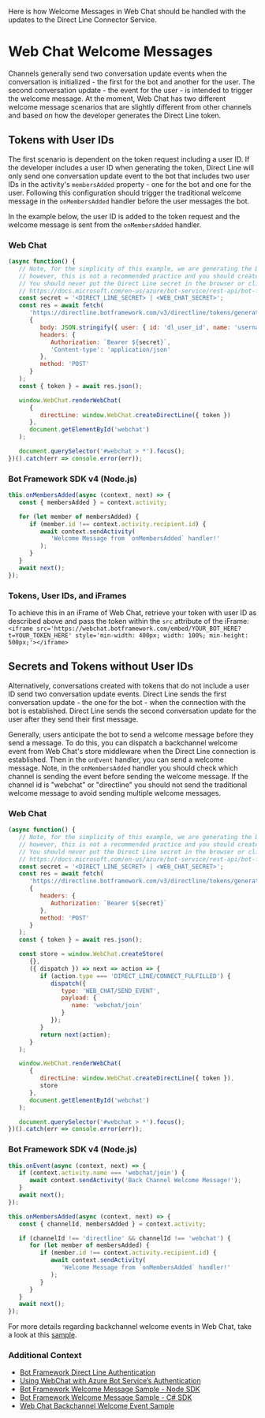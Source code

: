 Here is how Welcome Messages in Web Chat should be handled with the updates to the Direct Line Connector Service.

# Web Chat Welcome Messages

Channels generally send two conversation update events when the conversation is initialized - the first for the bot and another for the user. The second conversation update - the event for the user - is intended to trigger the welcome message. At the moment, Web Chat has two different welcome message scenarios that are slightly different from other channels and based on how the developer generates the Direct Line token.

## Tokens with User IDs

The first scenario is dependent on the token request including a user ID. If the developer includes a user ID when generating the token, Direct Line will only send one conversation update event to the bot that includes two user IDs in the activity's `membersAdded` property - one for the bot and one for the user. Following this configuration should trigger the traditional welcome message in the `onMembersAdded` handler before the user messages the bot.

In the example below, the user ID is added to the token request and the welcome message is sent from the `onMembersAdded` handler.

### Web Chat

```javascript
(async function() {
   // Note, for the simplicity of this example, we are generating the Direct Line token on client side;
   // however, this is not a recommended practice and you should create and manage your tokens from the server.
   // You should never put the Direct Line secret in the browser or client app.
   // https://docs.microsoft.com/en-us/azure/bot-service/rest-api/bot-framework-rest-direct-line-3-0-authentication
   const secret = '<DIRECT_LINE_SECRET> | <WEB_CHAT_SECRET>';
   const res = await fetch(
      'https://directline.botframework.com/v3/directline/tokens/generate',
      {
         body: JSON.stringify({ user: { id: 'dl_user_id', name: 'username' } }),
         headers: {
            Authorization: `Bearer ${secret}`,
            'Content-type': 'application/json'
         },
         method: 'POST'
      }
   );
   const { token } = await res.json();

   window.WebChat.renderWebChat(
      {
         directLine: window.WebChat.createDirectLine({ token })
      },
      document.getElementById('webchat')
   );

   document.querySelector('#webchat > *').focus();
})().catch(err => console.error(err));
```

### Bot Framework SDK v4 (Node.js)

```javascript
this.onMembersAdded(async (context, next) => {
   const { membersAdded } = context.activity;

   for (let member of membersAdded) {
      if (member.id !== context.activity.recipient.id) {
         await context.sendActivity(
            'Welcome Message from `onMembersAdded` handler!'
         );
      }
   }
   await next();
});
```

### Tokens, User IDs, and iFrames

To achieve this in an iFrame of Web Chat, retrieve your token with user ID as described above and pass the token within the `src` attribute of the iFrame:
`<iframe src='https://webchat.botframework.com/embed/YOUR_BOT_HERE?t=YOUR_TOKEN_HERE' style='min-width: 400px; width: 100%; min-height: 500px;'></iframe>`

## Secrets and Tokens without User IDs

Alternatively, conversations created with tokens that do not include a user ID send two conversation update events. Direct Line sends the first conversation update - the one for the bot - when the connection with the bot is established. Direct Line sends the second conversation update for the user after they send their first message.

Generally, users anticipate the bot to send a welcome message before they send a message. To do this, you can dispatch a backchannel welcome event from Web Chat's store middleware when the Direct Line connection is established. Then in the `onEvent` handler, you can send a welcome message. Note, in the `onMembersAdded` handler you should check which channel is sending the event before sending the welcome message. If the channel id is "webchat" or "directline" you should not send the traditional welcome message to avoid sending multiple welcome messages.

### Web Chat

```javascript
(async function() {
   // Note, for the simplicity of this example, we are generating the Direct Line token on client side;
   // however, this is not a recommended practice and you should create and manage your tokens from the server.
   // You should never put the Direct Line secret in the browser or client app.
   // https://docs.microsoft.com/en-us/azure/bot-service/rest-api/bot-framework-rest-direct-line-3-0-authentication
   const secret = '<DIRECT_LINE_SECRET> | <WEB_CHAT_SECRET>';
   const res = await fetch(
      'https://directline.botframework.com/v3/directline/tokens/generate',
      {
         headers: {
            Authorization: `Bearer ${secret}`
         },
         method: 'POST'
      }
   );
   const { token } = await res.json();

   const store = window.WebChat.createStore(
      {},
      ({ dispatch }) => next => action => {
         if (action.type === 'DIRECT_LINE/CONNECT_FULFILLED') {
            dispatch({
               type: 'WEB_CHAT/SEND_EVENT',
               payload: {
                  name: 'webchat/join'
               }
            });
         }
         return next(action);
      }
   );

   window.WebChat.renderWebChat(
      {
         directLine: window.WebChat.createDirectLine({ token }),
         store
      },
      document.getElementById('webchat')
   );

   document.querySelector('#webchat > *').focus();
})().catch(err => console.error(err));
```

### Bot Framework SDK v4 (Node.js)

```javascript
this.onEvent(async (context, next) => {
   if (context.activity.name === 'webchat/join') {
      await context.sendActivity('Back Channel Welcome Message!');
   }
   await next();
});

this.onMembersAdded(async (context, next) => {
   const { channelId, membersAdded } = context.activity;

   if (channelId !== 'directline' && channelId !== 'webchat') {
      for (let member of membersAdded) {
         if (member.id !== context.activity.recipient.id) {
            await context.sendActivity(
               'Welcome Message from `onMembersAdded` handler!'
            );
         }
      }
   }
   await next();
});
```

For more details regarding backchannel welcome events in Web Chat, take a look at this [sample](https://github.com/microsoft/BotFramework-WebChat/tree/master/samples/04.API/a.welcome-event).

### Additional Context

-  [Bot Framework Direct Line Authentication](https://docs.microsoft.com/en-us/azure/bot-service/rest-api/bot-framework-rest-direct-line-3-0-authentication?view=azure-bot-service-4.0)
-  [Using WebChat with Azure Bot Service’s Authentication](https://blog.botframework.com/2018/09/01/using-webchat-with-azure-bot-services-authentication/)
-  [Bot Framework Welcome Message Sample - Node SDK](https://github.com/microsoft/BotBuilder-Samples/tree/master/samples/javascript_nodejs/03.welcome-users)
-  [Bot Framework Welcome Message Sample - C# SDK](https://github.com/microsoft/BotBuilder-Samples/tree/master/samples/csharp_dotnetcore/03.welcome-user)
-  [Web Chat Backchannel Welcome Event Sample](https://github.com/microsoft/BotFramework-WebChat/tree/master/samples/04.API/a.welcome-event)
